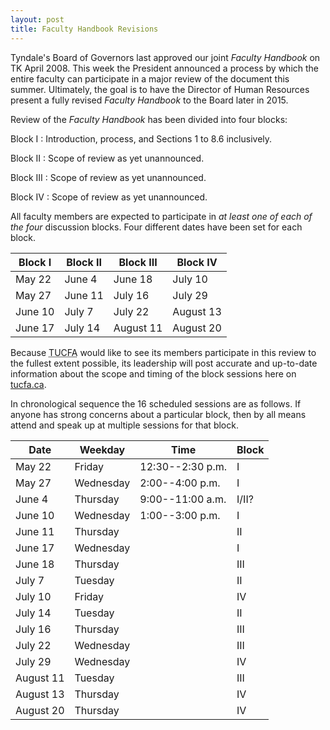 ```yaml
---
layout: post
title: Faculty Handbook Revisions
---
```


Tyndale's Board of Governors last approved our joint *Faculty Handbook* on TK April 2008. This week the President announced a process by which the entire faculty can participate in a major review of the document this summer. Ultimately, the goal is to have the Director of Human Resources present a fully revised *Faculty Handbook* to the Board later in 2015.

Review of the *Faculty Handbook* has been divided into four blocks:

Block I
: Introduction, process, and Sections 1 to 8.6 inclusively.

Block II
: Scope of review as yet unannounced.

Block III
: Scope of review as yet unannounced.

Block IV
: Scope of review as yet unannounced.

All faculty members are expected to participate in *at least one of each of the four* discussion blocks. Four different dates have been set for each block.

| Block I | Block II | Block III | Block IV  |
| ------- | -------- | --------- | --------- |
| May 22  | June 4   | June 18   | July 10   |
| May 27  | June 11  | July 16   | July 29   |
| June 10 | July 7   | July 22   | August 13 |
| June 17 | July 14  | August 11 | August 20 |

Because <abbr title="Tyndale University College Faculty Association">TUCFA</abbr> would like to see its members participate in this review to the fullest extent possible, its leadership will post accurate and up-to-date information about the scope and timing of the block sessions here on [tucfa.ca](http://tucfa.ca/).

In chronological sequence the 16 scheduled sessions are as follows. If anyone has strong concerns about a particular block, then by all means attend and speak up at multiple sessions for that block.


| Date      | Weekday   | Time             | Block |
| --------- | --------- | ---------------- | ----- |
| May 22    | Friday    | 12:30--2:30 p.m. | I     |
| May 27    | Wednesday | 2:00--4:00 p.m.  | I     |
| June 4    | Thursday  | 9:00--11:00 a.m. | I/II? |
| June 10   | Wednesday | 1:00--3:00 p.m.  | I     |
| June 11   | Thursday  |                  | II    |
| June 17   | Wednesday |                  | I     |
| June 18   | Thursday  |                  | III   |
| July 7    | Tuesday   |                  | II    |
| July 10   | Friday    |                  | IV    |
| July 14   | Tuesday   |                  | II    |
| July 16   | Thursday  |                  | III   |
| July 22   | Wednesday |                  | III   |
| July 29   | Wednesday |                  | IV    |
| August 11 | Tuesday   |                  | III   |
| August 13 | Thursday  |                  | IV    |
| August 20 | Thursday  |                  | IV    |
